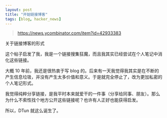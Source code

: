```yaml
---
layout: post
title: "开始链接博客"
tags: [blog, hacker_news]
---
```


> <https://news.ycombinator.com/item?id=42933383>

关于链接博客的形式

<!--more-->

这个帖子启发了我，我是一个链接搜集狂魔，而且我其实已经尝试在个人笔记中消化这些链接。

大概 10 年前，我还是很热衷于写 blog 的。后来有一天我觉得我其实是在不断的产生信息垃圾，并没有产生太多价值和意义。于是就完全停止了，改为更加私密的个人笔记形式。

我觉得纯粹分享链接，是我平时本来就爱干的一件事（分享给同事、朋友）。那么为什么不索性找个地方公开这些链接呢？也许有人正好也能获得启发。

所以，DTun 就这么诞生了。

